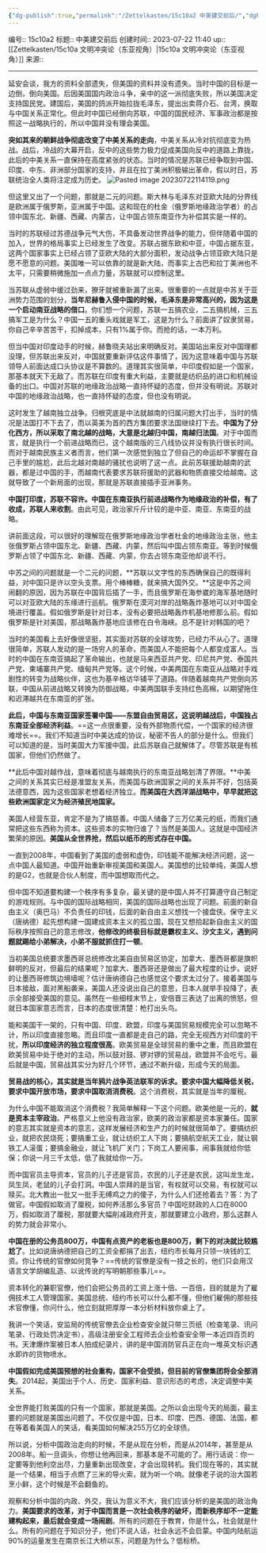 ```yaml
---
{"dg-publish":true,"permalink":"/Zettelkasten/15c10a2 中美建交前后/","dgPassFrontmatter":true}
---
```


编号:: 15c10a2
标题:: 中美建交前后
创建时间:: 2023-07-22 11:40
up:: [[Zettelkasten/15c10a 文明冲突论（东亚视角）\|15c10a 文明冲突论（东亚视角）]]
来源:: 

---
延安会谈，我方的资料全部遗失，但美国的资料并没有遗失。当时中国的目标是一边倒，倒向美国。后因美国国内政治斗争，亲中的这一派彻底失败，所以美国决定支持国民党。建国后，美国的鸽派开始拉拢毛泽东，提出出卖蒋介石、台湾，换取与中国关系正常化。但此时中国已经倒向苏联，中国的国民经济、军事政治都是按照这一战略执行的，所以中国并没有理会美国。

**突如其来的朝鲜战争彻底改变了中美关系的走向**，中美关系从冷对抗彻底变为热战。战后，冷战的大幕开启，反中的这些势力极力促成美国向反中的道路上靠拢，此后的中美关系一直保持在高度紧张的状态。当时的情况是苏联已经争取到中国、印度、中东、非洲部分国家的支持，并且在拉丁美洲积极输出革命，假以时日，苏联统治全人类将注定成为历史。
![Pasted image 20230722114119.png](/img/user/attachment/Pasted%20image%2020230722114119.png)

但这里又出了一个问题，那就是二元的问题。斯大林与毛泽东对亚欧大陆的分界线是欧洲属于俄罗斯，亚洲属于中国。这和现在的杜金（俄罗斯地缘政治学者）的占领中国东北、新疆、西藏、内蒙古，让中国占领东南亚作为补偿其实是一样的。

当时的苏联经过苏德战争元气大伤，不具备发动世界战争的能力，但伴随着中国的加入，世界的格局事实上已经发生了改变。苏联占据东欧和中亚，中国占据东亚，这两个国家事实上已经占领了亚欧大陆的大部分面积，发动战争占领亚欧大陆只是愿不愿意的问题。美国唯一可以依靠的就是新大陆，而事实上古巴和拉丁美洲也不太平，只需要稍微施加一点点力量，苏联就可以控制这里。

当苏联从虚弱中缓过劲来，獠牙就被重新漏了出来。很重要的一点就是中苏关于亚洲势力范围的划分，**当年尼赫鲁入侵中国的时候，毛泽东是非常高兴的，因为这是一个启动南亚战略的借口**。你们想一个问题，苏联一五搞农业，二五搞机械，三五搞军工是为什么？中国一五的重头戏就是军工，这是为什么？前面讲了奴隶贸易，你自己辛辛苦苦干，扣掉成本，只有1%属于你。而抢的话，一本万利。

但当中国对印度动手的时候，赫鲁晓夫站出来明确反对。美国站出来反对中国理都没理，但苏联出来反对，中国就要重新评估这件事情了，因为这意味着中国与苏联领导人前面达成口头协议是不算数的。道理其实很简单，中印度假如是一个国家，那基本就天下无敌了。而苏联在印度有重大利益，主要就是纺织品的进口和机械设备的出口。中国对苏联的地缘政治战略一直持怀疑的态度，但并没有明说。苏联对中国的地缘政治战略，也一直持怀疑的态度，但也没有明说。

这时发生了越南独立战争。归根究底是中法就越南的归属问题大打出手，当时的情况是法国打不下去了，而以英美为首的西方集团要求法国继续打下去。**中国为了分化西方，所以采取了南北越的战略，大意是北越归中国，南越归法国**。对于中国而言，就是执行一个前进战略而已，这个越南版的三八线协议并没有执行很长时间。而对于越南民族主义者而言，他们第一次感觉到独立了但自己的命运却不掌握在自己手里的尴尬，此后北越对南越的骚扰也说明了这一点。此前苏联援助越南的武器，都是过中国的手，而越南代表要求苏联将援助的武器和物质直接交给越南。这就导致了一个新局面的出现，那就是苏联直接插手亚洲事务。

**中国打印度，苏联不容许。中国在东南亚执行前进战略作为地缘政治的补偿，有了收成，苏联人来收割**。由此可见，政治家斤斤计较的是中亚、南亚、东南亚的战略。

讲前面这段，可以很好的理解现在俄罗斯地缘政治学者杜金的地缘政治主张，他主张俄罗斯占领中国东北、新疆、西藏、内蒙，然后叫中国占领东南亚。等到时候俄罗斯占领了中国东北、新疆、西藏、内蒙，你去占领东南亚他却说不行。

中苏之间的问题就是一个二元的问题，**苏联以文字性的东西确保自己的既得利益，对中国只是许以空头支票。用个棒棒糖，就来搞大国外交。**这是中苏之间闹翻的原因，因为苏联在中国背后插了一手，而且俄罗斯在海参崴的海军基地随时可以对亚欧大陆的东缘进行巡航。俄罗斯在漠河对岸的战略轰炸基地可以对中国全境进行覆盖。假如俄罗斯是针对日本，没有必要把战略轰炸机基地修那么前。假如俄罗斯是针对美国，那战略轰炸基地应该修在白令海峡。总不是针对韩国的吧？

当时的美国看上去好像很坚挺，其实面对苏联的全球攻势，已经力不从心了。道理很简单，苏联人发动的是一场穷人的革命，而美国人不能把每个人都变成富人。当时的中国在东南亚搞起了革命输出，也就是马来西亚共产党、印尼共产党、泰国共产党、柬埔寨共产党、缅甸共产党等。这个时候，中美两国在东南亚从战略对手戏剧性的转变为战略伙伴，这也为基辛格访华铺平了道路。伴随着越南共产党倒向苏联，中国从前进战略又转换为防御战略，中美两国联手支持红色高棉，以期望拖住和迟滞越共在东南亚的扩张。

**此后，中国与东南亚国家签署中国——东盟自由贸易区，这说明越战后，中国独占东南亚全部经济利益**。==这一点很重要，没有外部物质代偿，一个国家的经济很难增长==。我们不知道当时中美达成的协议，秘密不告人的部分是什么。但我们可以知道的是，当时美国大力军援中国，此后苏联自己就解体了。尽管苏联是有核国家，但他们仍然做了。

**此后中国对越作战，意味着彻底与越南执行的东南亚战略划清了界限。**中美之间的关系其实已经是准盟友关系，而美国与欧洲国家之间的关系并不好，包括英法德意西，因为这些国家老想着经济独立。**而美国在大西洋湖战略中，早早就把这些欧洲国家定义为经济殖民地国家。**

美国人经营东亚，肯定不是为了搞慈善。中国人储备了三万亿美元的纸，而我们通常把这些东西称为资本。这些资本的实物归谁了？当然是美国人。这就是中国经济繁荣的原因。**美国从全世界抢，然后以纸币的形式存在中国。**

一直到2008年，中国看到了美国的虚弱和虚伪，印钱能不能解决经济问题，这一点中国人最知道。中国开始重新审视美国和美国人。美国想的比较单纯，美国人想的是G2，也就是合伙人制度，而中国想取而代之。

但中国不知道要构建一个秩序有多复杂，最关键的是中国人并不打算遵守自己制定的游戏规则。与中国的国际战略相同，美国的国际战略也出现了问题。前面的新自由主义（奥巴马）不负责任的印钱，后面的新自由主义想找一个接盘侠。保守主义（唐纳德）起先想构建一国建成资本主义的孤立国，现在又想拾起新自由主义的国际秩序按照自己的意志修改，**他修改的终极目标就是霸权主义、沙文主义，遇到问题就踢给小弟解决，小弟不服就抓住打一顿**。

当初美国总统要求墨西哥总统修改北美自由贸易区协定，加拿大、墨西哥都是旗帜鲜明的反对，但最后的结果呢？加拿大、墨西哥还是做出了最大程度的让步。说好的让墨西哥修筑边境墙呢？估计唐纳德自己也感觉这个要求太过分了。接着美国与日本接敌，面对黑船袭来，美国人还没说出自己的意思，日本人就举手投降了，表示全部接受美国的意见。虽然在一些细枝末节上，安倍晋三表达了出离的愤怒，但就日本国家意志而言，日本的态度很清楚：枪打出头鸟。

能和美国干一架的，只有中国、印度、欧盟，印度与美国贸易规模完全可以忽略不计，所以印度直接忽略。而且印度一直都是走自己的路，完全无视西方对印度的干扰，**所以印度经济的独立程度很高**。欧美贸易是全球贸易的重中之重，而且欧盟在欧美贸易中处于绝对的主动，所以鼓对鼓、锣对锣的贸易战，欧盟并不会吃亏。最后就是中国，贸易战其实分为好几个环节，通过不断升级，形成今天的局面。

**贸易战的核心，其实就是当年鸦片战争英法联军的诉求。要求中国大幅降低关税，要求中国开放市场，要求中国取消消费税**。这个消费税，其实就是当年的厘税。

为什么中国不能取消这个消费税？我简单解释一下这个问题。欧美他是一元的，**就是资本主宰政治**。严格意义上他没有政治家，欧美的政治家都是资本家兼任。国家的意志其实就是资本的意志，这样发展经济和生产力的时候就很简单了。要搞纺织业，就把农民烧死；要搞重工业，就让纺织工人下岗；要搞航空航天工业，就让钢铁工人滚蛋；要搞金融业，就让飞机厂关门；下岗工人要闹事，闹事我就给你低保；你说一月三千太低，低了我就给你一万。

而中国官员主导资本，官员的儿子还是官员，农民的儿子还是农民，这叫龙生龙，凤生凤，老鼠的儿子会打洞。中国人崇拜的是当官，有权就可以交易，有权就可以赎买。北大教出一批又一批手无缚鸡之力的傻子，为什么人们还抢着去？答：为了做官。中国假如取消了厘税，如何养活那么多官员？中国吃财政的人口在8000万，假如取消了厘税，那就要大幅削减政府开支，那就要建立小政府，那么这群人的势力就会非常小。

**中国在册的公务员800万，中国有点资产的老板也是800万，剩下的对决就比较尴尬了**。比如说唐纳德把自己的工资全都捐了出去，纽约市长每月只领一块钱的工资。你让传统的官僚如何竞争？==传统的官僚是没有一技之长的，他们只会用汉语言文学胡编乱造、以讹传讹的写明朝那些事儿==。

资本转化的兼职官僚，他们会把公务员的工资上涨十倍、一百倍，目的就是为了雇佣技术工人管理国家。美国总统、纽约市长可以什么都不懂，但他们雇佣的那些技术官僚懂，你问什么，他立刻就把厚厚一本分析材料放你桌上了。

我讲一个笑话，安监局的传统官僚去企业检查安全就只带三页纸（检查笔录、讯问笔录、行政处罚决定书），高级注册安全工程师去企业检查安全带一本近四百页的书。天津爆炸案被日本人拍成纪录片，讲的是中国消防官兵正在向一堆英文标识遇水即炸的货物喷水。

**中国假如完成美国预想的社会重构，国家不会受损，但目前的官僚集团将会全部消失**。2014起，美国出于个人、历史、国家利益、意识形态的考虑，决定调整中美关系。

全世界能打败美国的只有一个国家，那就是美国。之所以会出现今天的局面，最主要的问题就是美国出问题了。不仅仅是中国，日本、印度、巴西、德国、法国，都在等着看美国人的笑话，看美国如何解决255万亿的全球债。

所以说，分析中国政治走向的时候，不是从现在分析，而是从2014年，甚至是从2008年。船一旦调头，你想让他再回来，那基本是不可能的了。用行话说：你一定要等到他利空出尽，力量重新出现改变，才会出现转机。我们现在等的，其实就是一个结果，相当于点燃了三米的导火索，就为听一个响。就像老子说的治大国若烹小鲜，这个时候是不会翻鱼的。

观察和分析中国的内政、外交，我认为意义不大，我们应该分析的是美国的政治角力。**美国要求的改革，对于中国而言是一次社会秩序的破坏，而新秩序却不一定能建构起来，最后就会变成一场闹剧**。所有的问题在于教育，你是什么，社会就是什么。所有的问题在于知识分子，他们不说人话，社会永远不会启蒙。中国内陆航运90%的运量发生在南京长江大桥以东，问题是为什么？低标桥。